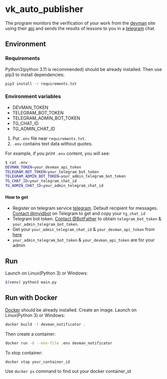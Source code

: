 # vk_auto_publisher

The program monitors the verification of your work from the [devman](https://dvmn.org/) site using
their [api](https://dvmn.org/api/docs/) and sends the results of lessons to you in
a [telegram](https://web.telegram.org/z/) chat.

## Environment

### Requirements

Python3(python 3.11 is recommended) should be already installed. Then use pip3 to install dependencies:

```bash
pip3 install -r requirements.txt
```

### Environment variables

- DEVMAN_TOKEN
- TELEGRAM_BOT_TOKEN
- TELEGRAM_ADMIN_BOT_TOKEN
- TG_CHAT_ID
- TG_ADMIN_CHAT_ID

1. Put `.env` file near `requirements.txt`.
2. `.env` contains text data without quotes.

For example, if you print `.env` content, you will see:

```bash
$ cat .env
DEVMAN_TOKEN=your_devman_api_token
TELEGRAM_BOT_TOKEN=your_telegram_bot_token
TELEGRAM_ADMIN_BOT_TOKEN=your_admin_telegram_bot_token
TG_CHAT_ID=your_telegram_chat_id
TG_ADMIN_CHAT_ID=your_admin_telegram_chat_id
```

#### How to get

* Register on telegram service [telegram](https://web.telegram.org/z/). Default recipient for
  messages. [Contact @myidbot](https://telegram.me/myidbot)
  on Telegram to get and copy your `tg_chat_id`
* Telegram bot token. [Contact @BotFather](https://telegram.me/botfather) to obtain `telegram_bot_token` & `your_admin_telegram_bot_token`.
* Get your `your_admin_telegram_chat_id` & `your_devman_api_token` from [here](https://dvmn.org/api/docs/)
* `your_admin_telegram_bot_token` & `your_devman_api_token` are for your admin

## Run

Launch on Linux(Python 3) or Windows:

```bash
$(venv) python3 main.py
```

## Run with Docker

[Docker](https://www.docker.com/get-started/) should be already installed. Create an image. Launch on Linux(Python 3) or Windows:

```bash
docker build -t devman_notificator .
```

Then create a container:

```bash
docker run -d --env-file .env devman_notificator
```

To stop container:

```bash
docker stop your_container_id
```

Use `docker ps` command to find out your docker container_id